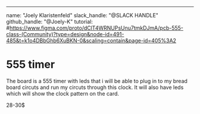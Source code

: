 ---
name: "Joely Klaristenfeld"
slack_handle: "@SLACK HANDLE"
github_handle: "@Joely-K"
tutorial: #https://www.figma.com/proto/dClT4WRNUPsUnu7tmkDJmA/pcb-555-class-(Community)?type=design&node-id=491-485&t=k1o4DBbGhb6XuBKN-0&scaling=contain&page-id=405%3A2

# 555 timer 

<!-- Describe your board in 2-3 sentences. What are you making? What will it do? -->
 The board is a 555 timer with leds that i will be able to plug in to my bread board circuts and run my circuts through this clock. It will also have leds which will show the clock pattern on the card.
<!-- How much is it going to cost? -->
28-30$
<!-- Tell us a little bit about your design process. What were some challenges? What helped? ***Totally optional*** -->

